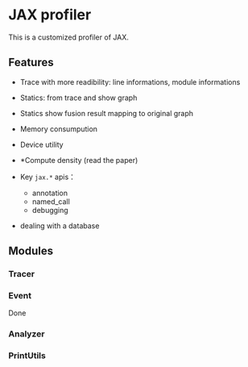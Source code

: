 # JAX profiler

This is a customized profiler of JAX.

## Features

- Trace with more readibility: line informations, module informations
- Statics: from trace and show graph
- Statics show fusion result mapping to original graph
- Memory consumpution
- Device utility
- *Compute density (read the paper)


- Key `jax.*` apis：
    - annotation
    - named_call
    - debugging

- dealing with a database

## Modules

### Tracer


### Event
Done

### Analyzer

### PrintUtils